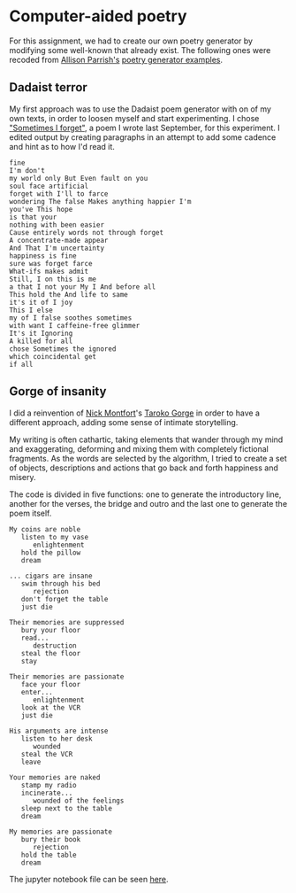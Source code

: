 # Computer-aided poetry

For this assignment, we had to create our own poetry generator by modifying some well-known that already exist. The following ones were recoded from [Allison Parrish's](http://www.decontextualize.com/) [poetry generator examples](https://github.com/aparrish/rwet/blob/master/some-poetry-generators.ipynb).


## Dadaist terror
My first approach was to use the Dadaist poem generator with on of my own texts, in order to loosen myself and start experimenting. I chose ["Sometimes I forget"](https://inintocable.wordpress.com/2017/09/13/sometimes-i-forget/), a poem I wrote last September, for this experiment. I edited output by creating paragraphs in an attempt to add some cadence and hint as to how I'd read it.

```
fine
I'm don't
my world only But Even fault on you
soul face artificial
forget with I'll to farce
wondering The false Makes anything happier I'm
you've This hope
is that your
nothing with been easier
Cause entirely words not through forget
A concentrate-made appear
And That I'm uncertainty
happiness is fine
sure was forget farce
What-ifs makes admit
Still, I on this is me
a that I not your My I And before all
This hold the And life to same
it's it of I joy
This I else
my of I false soothes sometimes
with want I caffeine-free glimmer
It's it Ignoring
A killed for all
chose Sometimes the ignored
which coincidental get
if all
```


## Gorge of insanity
I did a reinvention of [Nick Montfort](http://nickm.com/)'s [Taroko Gorge](http://nickm.com/taroko_gorge/) in order to have a different approach, adding some sense of intimate storytelling.

My writing is often cathartic, taking elements that wander through my mind and exaggerating, deforming and mixing them with completely fictional fragments. As the words are selected by the algorithm, I tried to create a set of objects, descriptions and actions that go back and forth happiness and misery.

The code is divided in five functions: one to generate the introductory line, another for the verses, the bridge and outro and the last one to generate the poem itself.

```
My coins are noble
   listen to my vase
      enlightenment
   hold the pillow
   dream

... cigars are insane
   swim through his bed
      rejection
   don't forget the table
   just die

Their memories are suppressed
   bury your floor
   read...
      destruction
   steal the floor
   stay

Their memories are passionate
   face your floor
   enter...
      enlightenment
   look at the VCR
   just die

His arguments are intense
   listen to her desk
      wounded
   steal the VCR
   leave

Your memories are naked
   stamp my radio
   incinerate...
      wounded of the feelings
   sleep next to the table
   dream

My memories are passionate
   bury their book
      rejection
   hold the table
   dream
```


The jupyter notebook file can be seen [here](https://github.com/nicolaspe/itp_rwet/blob/master/notebook/02_poetry_generation.ipynb).
